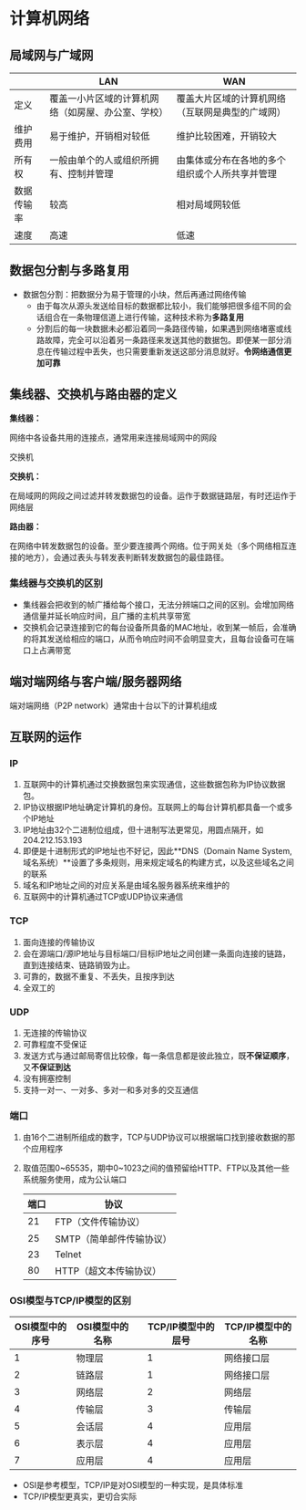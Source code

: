 # 计算机网络

## 局域网与广域网

|            | LAN                                                | WAN                                              |
| ---------- | -------------------------------------------------- | ------------------------------------------------ |
| 定义       | 覆盖一小片区域的计算机网络（如房屋、办公室、学校） | 覆盖大片区域的计算机网络（互联网是典型的广域网） |
| 维护费用   | 易于维护，开销相对较低                             | 维护比较困难，开销较大                           |
| 所有权     | 一般由单个的人或组织所拥有、控制并管理             | 由集体或分布在各地的多个组织或个人所共享并管理   |
| 数据传输率 | 较高                                               | 相对局域网较低                                   |
| 速度       | 高速                                               | 低速                                             |



## 数据包分割与多路复用

- 数据包分割：把数据分为易于管理的小块，然后再通过网络传输
  - 由于每次从源头发送给目标的数据都比较小，我们能够把很多组不同的会话组合在一条物理信道上进行传输，这种技术称为**多路复用**
  - 分割后的每一块数据未必都沿着同一条路径传输，如果遇到网络堵塞或线路故障，完全可以沿着另一条路径来发送其他的数据包。即便某一部分消息在传输过程中丢失，也只需要重新发送这部分消息就好。**令网络通信更加可靠**



## 集线器、交换机与路由器的定义

**集线器：**

网络中各设备共用的连接点，通常用来连接局域网中的网段

交换机

**交换机：**

在局域网的网段之间过滤并转发数据包的设备。运作于数据链路层，有时还运作于网络层

**路由器：**

在网络中转发数据包的设备。至少要连接两个网络。位于网关处（多个网络相互连接的地方），会通过表头与转发表判断转发数据包的最佳路径。

### 集线器与交换机的区别

- 集线器会把收到的帧广播给每个接口，无法分辨端口之间的区别。会增加网络通信量并延长响应时间，且广播的主机共享带宽
- 交换机会记录连接到它的每台设备所具备的MAC地址，收到某一帧后，会准确的将其发送给相应的端口，从而令响应时间不会明显变大，且每台设备可在端口上占满带宽



## 端对端网络与客户端/服务器网络

端对端网络（P2P network）通常由十台以下的计算机组成



## 互联网的运作

### IP

1. 互联网中的计算机通过交换数据包来实现通信，这些数据包称为IP协议数据包。
2. IP协议根据IP地址确定计算机的身份。互联网上的每台计算机都具备一个或多个IP地址
3. IP地址由32个二进制位组成，但十进制写法更常见，用圆点隔开，如204.212.153.193
4. 即便是十进制形式的IP地址也不好记，因此**DNS（Domain Name System,域名系统）**设置了多条规则，用来规定域名的构建方式，以及这些域名之间的联系
5. 域名和IP地址之间的对应关系是由域名服务器系统来维护的
6. 互联网中的计算机通过TCP或UDP协议来通信

### TCP

1. 面向连接的传输协议
2. 会在源端口/源IP地址与目标端口/目标IP地址之间创建一条面向连接的链路，直到连接结束、链路销毁为止。
3. 可靠的，数据不重复、不丢失，且按序到达
4. 全双工的

### UDP

1. 无连接的传输协议
2. 可靠程度不受保证
3. 发送方式与通过邮局寄信比较像，每一条信息都是彼此独立，既**不保证顺序**，又**不保证到达**
4. 没有拥塞控制
5. 支持一对一、一对多、多对一和多对多的交互通信

### 端口

1. 由16个二进制所组成的数字，TCP与UDP协议可以根据端口找到接收数据的那个应用程序

2. 取值范围0~65535，期中0~1023之间的值预留给HTTP、FTP以及其他一些系统服务使用，成为公认端口

   | 端口 | 协议                     |
   | ---- | ------------------------ |
   | 21   | FTP（文件传输协议）      |
   | 25   | SMTP（简单邮件传输协议） |
   | 23   | Telnet                   |
   | 80   | HTTP（超文本传输协议）   |

   

### OSI模型与TCP/IP模型的区别

| OSI模型中的序号 | OSI模型中的名称 |      | TCP/IP模型中的层号 | TCP/IP模型中的名称 |
| --------------- | --------------- | ---- | ------------------ | ------------------ |
| 1               | 物理层          |      | 1                  | 网络接口层         |
| 2               | 链路层          |      | 1                  | 网络接口层         |
| 3               | 网络层          |      | 2                  | 网络层             |
| 4               | 传输层          |      | 3                  | 传输层             |
| 5               | 会话层          |      | 4                  | 应用层             |
| 6               | 表示层          |      | 4                  | 应用层             |
| 7               | 应用层          |      | 4                  | 应用层             |

- OSI是参考模型，TCP/IP是对OSI模型的一种实现，是具体标准
- TCP/IP模型更真实，更切合实际